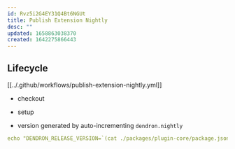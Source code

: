 ```yaml
---
id: Rvz5i2G4EY31Q4Bt6NGUt
title: Publish Extension Nightly
desc: ""
updated: 1658863038370
created: 1642275866443
---
```


## Lifecycle

[[../.github/workflows/publish-extension-nightly.yml]]

- checkout
- setup


- version generated by auto-incrementing `dendron.nightly`
```yml
echo "DENDRON_RELEASE_VERSION=`(cat ./packages/plugin-core/package.json | jq .version -r; npx vsce show dendron.nightly --json | jq .versions[0].version -r) | sort -rn | head -n 1 | awk -F. -v OFS=. 'NF==1{print ++$NF}; NF>1{$NF=sprintf("%0*d", length($NF), ($NF+1)); print}'`-nightly" >> $GITHUB_ENV
```
